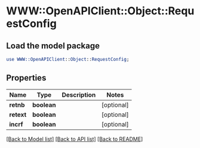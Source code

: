 # WWW::OpenAPIClient::Object::RequestConfig

## Load the model package
```perl
use WWW::OpenAPIClient::Object::RequestConfig;
```

## Properties
Name | Type | Description | Notes
------------ | ------------- | ------------- | -------------
**retnb** | **boolean** |  | [optional] 
**retext** | **boolean** |  | [optional] 
**incrf** | **boolean** |  | [optional] 

[[Back to Model list]](../README.md#documentation-for-models) [[Back to API list]](../README.md#documentation-for-api-endpoints) [[Back to README]](../README.md)


